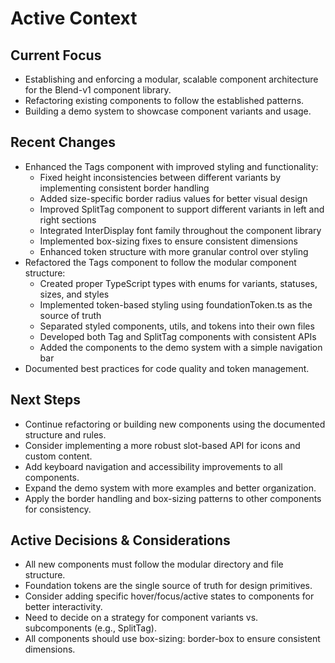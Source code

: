 # Active Context

## Current Focus
- Establishing and enforcing a modular, scalable component architecture for the Blend-v1 component library.
- Refactoring existing components to follow the established patterns.
- Building a demo system to showcase component variants and usage.

## Recent Changes
- Enhanced the Tags component with improved styling and functionality:
  - Fixed height inconsistencies between different variants by implementing consistent border handling
  - Added size-specific border radius values for better visual design
  - Improved SplitTag component to support different variants in left and right sections
  - Integrated InterDisplay font family throughout the component library
  - Implemented box-sizing fixes to ensure consistent dimensions
  - Enhanced token structure with more granular control over styling
- Refactored the Tags component to follow the modular component structure:
  - Created proper TypeScript types with enums for variants, statuses, sizes, and styles
  - Implemented token-based styling using foundationToken.ts as the source of truth
  - Separated styled components, utils, and tokens into their own files
  - Developed both Tag and SplitTag components with consistent APIs
  - Added the components to the demo system with a simple navigation bar
- Documented best practices for code quality and token management.

## Next Steps
- Continue refactoring or building new components using the documented structure and rules.
- Consider implementing a more robust slot-based API for icons and custom content.
- Add keyboard navigation and accessibility improvements to all components.
- Expand the demo system with more examples and better organization.
- Apply the border handling and box-sizing patterns to other components for consistency.

## Active Decisions & Considerations
- All new components must follow the modular directory and file structure.
- Foundation tokens are the single source of truth for design primitives.
- Consider adding specific hover/focus/active states to components for better interactivity.
- Need to decide on a strategy for component variants vs. subcomponents (e.g., SplitTag).
- All components should use box-sizing: border-box to ensure consistent dimensions. 